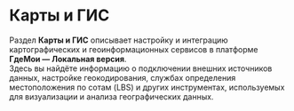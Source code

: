 # Карты и ГИС

Раздел **Карты и ГИС** описывает настройку и интеграцию картографических и геоинформационных сервисов в платформе **ГдеМои — Локальная версия**.  
Здесь вы найдёте информацию о подключении внешних источников данных, настройке геокодирования, службах определения местоположения по сотам (LBS) и других инструментах, используемых для визуализации и анализа географических данных.
